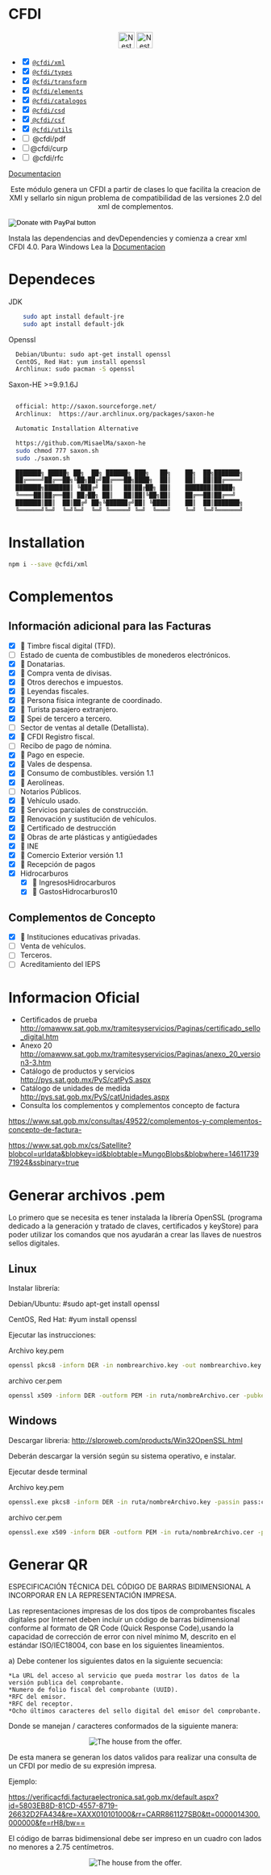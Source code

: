 # CFDI

<p align="center">
  <a href="https://cfdi.recreando.dev/" target="blank">
  <img src="https://cfdi.recreando.dev/site/favicon.ico" width="32" alt="Nest Logo" /></a>
  <img src="https://ik.imagekit.io/gky5zgkgy/article/amir_SICaWOIVa" width="32" alt="Nest Logo" /></a>
</p>
<ul direction="ltr" format="" indent="0" type="list" version="1" listtype="check" start="1" tag="ul">
<li direction="ltr" format="" indent="0" type="listitem" version="1" value="1"><input type="checkbox" checked="">
  <a href="https://www.npmjs.com/package/@cfdi/xml">
    <code class="css-1ht163b">@cfdi/xml</code>
  </a>
</li>
<li direction="ltr" format="" indent="0" type="listitem" version="1" value="1"><input type="checkbox" checked="">
  <a href="https://www.npmjs.com/package/@cfdi/types">
    <code class="css-1ht163b">@cfdi/types</code>
  </a>
</li>

<li direction="ltr" format="" indent="0" type="listitem" version="1" value="1"><input type="checkbox" checked="">
  <a href="https://www.npmjs.com/package/@cfdi/transform">
    <code class="css-1ht163b">@cfdi/transform</code>
  </a>
</li>

<li direction="ltr" format="" indent="0" type="listitem" version="1" value="1"><input type="checkbox" checked="">
  <a href="https://www.npmjs.com/package/@cfdi/elements">
    <code class="css-1ht163b">@cfdi/elements</code>
  </a>
</li>

<li direction="ltr" format="" indent="0" type="listitem" version="1" value="2"><input type="checkbox" checked="">
 <a href="https://www.npmjs.com/package/@cfdi/catalogos">
    <code class="css-1ht163b">@cfdi/catalogos</code>
  </a>
</li>
<li direction="ltr" format="" indent="0" type="listitem" version="1" value="3"><input type="checkbox" checked="">
  <a href="https://www.npmjs.com/package/@cfdi/csd">
    <code class="css-1ht163b">@cfdi/csd</code>
  </a>
</li>
<li direction="ltr" format="" indent="0" type="listitem" version="1" value="7">
  <a href="https://www.npmjs.com/package/@cfdi/csf">
  <input type="checkbox" checked>
  <code>@cfdi/csf</code>
  </a>
</li>
<li direction="ltr" format="" indent="0" type="listitem" version="1" value="4">
<input type="checkbox" checked="">
  <a href="https://www.npmjs.com/package/@cfdi/utils">
  <code class="css-1ht163b">@cfdi/utils</code>
</a>
</li>
<li direction="ltr" format="" indent="0" type="listitem" version="1" value="5">
<input type="checkbox">
  <span>@cfdi/pdf</span>
</li>
<li direction="ltr" format="" indent="0" type="listitem" version="1" value="6">
<input type="checkbox"><span>@cfdi/curp</span>
</li>

</li>
  <li direction="ltr" format="" indent="0" type="listitem" version="1" value="7">
  <input type="checkbox">
  <span>@cfdi/rfc</span>
  </li>
  
</ul>
<a href="https://cfdi.recreando.dev/">Documentacion</a>
<p align="center">
    Este módulo genera un CFDI a partir de clases lo que facilita la creacion de XMl y sellarlo sin nigun problema de compatibilidad de las versiones 2.0 del xml de complementos.
</p>

<form action="https://www.paypal.com/cgi-bin/webscr" method="post" target="_top">
<input type="hidden" name="cmd" value="_s-xclick" />
<input type="hidden" name="hosted_button_id" value="LYAK7CBWDNVMY" />
<input type="image" src="https://www.paypalobjects.com/en_US/MX/i/btn/btn_donateCC_LG.gif" border="0" name="submit" title="PayPal - The safer, easier way to pay online!" alt="Donate with PayPal button" />
<img alt="" border="0" src="https://www.paypal.com/en_MX/i/scr/pixel.gif" width="1" height="1" />
</form>

Instala las dependencias and devDependencies y comienza a crear xml CFDI 4.0.
Para Windows Lea la <a href="https://cfdi.recreando.dev">Documentacion</a>

# Dependeces

JDK

```sh
    sudo apt install default-jre
    sudo apt install default-jdk
```

Openssl

```sh
  Debian/Ubuntu: sudo apt-get install openssl
  CentOS, Red Hat: yum install openssl
  Archlinux: sudo pacman -S openssl
```

Saxon-HE >=9.9.1.6J

```sh

  official: http://saxon.sourceforge.net/
  Archlinux:  https://aur.archlinux.org/packages/saxon-he

  Automatic Installation Alternative

  https://github.com/MisaelMa/saxon-he
  sudo chmod 777 saxon.sh
  sudo ./saxon.sh

  ███████╗ █████╗ ██╗  ██╗ ██████╗ ███╗   ██╗    ██╗  ██╗███████╗
  ██╔════╝██╔══██╗╚██╗██╔╝██╔═══██╗████╗  ██║    ██║  ██║██╔════╝
  ███████╗███████║ ╚███╔╝ ██║   ██║██╔██╗ ██║    ███████║█████╗
  ╚════██║██╔══██║ ██╔██╗ ██║   ██║██║╚██╗██║    ██╔══██║██╔══╝
  ███████║██║  ██║██╔╝ ██╗╚██████╔╝██║ ╚████║    ██║  ██║███████╗
  ╚══════╝╚═╝  ╚═╝╚═╝  ╚═╝ ╚═════╝ ╚═╝  ╚═══╝    ╚═╝  ╚═╝╚══════╝
```

# Installation

```sh
npm i --save @cfdi/xml
```

# Complementos

## Información adicional para las Facturas

- [x] :pushpin: Timbre fiscal digital (TFD).
- [ ] Estado de cuenta de combustibles de monederos electrónicos.
- [x] :pushpin: Donatarias.
- [x] :pushpin: Compra venta de divisas.
- [x] :pushpin: Otros derechos e impuestos.
- [x] :pushpin: Leyendas fiscales.
- [x] :pushpin: Persona física integrante de coordinado.
- [x] :pushpin: Turista pasajero extranjero.
- [x] :pushpin: Spei de tercero a tercero.
- [ ] Sector de ventas al detalle (Detallista).
- [x] :pushpin: CFDI Registro fiscal.
- [ ] Recibo de pago de nómina.
- [x] :pushpin: Pago en especie.
- [x] :pushpin: Vales de despensa.
- [x] :pushpin: Consumo de combustibles. versión 1.1
- [x] :pushpin: Aerolíneas.
- [ ] Notarios Públicos.
- [x] :pushpin: Vehículo usado.
- [x] :pushpin: Servicios parciales de construcción.
- [x] :pushpin: Renovación y sustitución de vehículos.
- [x] :pushpin: Certificado de destrucción
- [x] :pushpin: Obras de arte plásticas y antigüedades
- [x] :pushpin: INE
- [x] :pushpin: Comercio Exterior versión 1.1
- [x] :pushpin: Recepción de pagos
- [x] Hidrocarburos
  - [x] :pushpin: IngresosHidrocarburos
  - [x] :pushpin: GastosHidrocarburos10

## Complementos de Concepto

- [x] :pushpin: Instituciones educativas privadas.
- [ ] Venta de vehículos.
- [ ] Terceros.
- [ ] Acreditamiento del IEPS

# Informacion Oficial

- Certificados de prueba
  http://omawww.sat.gob.mx/tramitesyservicios/Paginas/certificado_sello_digital.htm
- Anexo 20
  http://omawww.sat.gob.mx/tramitesyservicios/Paginas/anexo_20_version3-3.htm
- Catálogo de productos y servicios
  http://pys.sat.gob.mx/PyS/catPyS.aspx
- Catálogo de unidades de medida
  http://pys.sat.gob.mx/PyS/catUnidades.aspx
- Consulta los complementos y complementos concepto de factura

https://www.sat.gob.mx/consultas/49522/complementos-y-complementos-concepto-de-factura-

https://www.sat.gob.mx/cs/Satellite?blobcol=urldata&blobkey=id&blobtable=MungoBlobs&blobwhere=1461173971924&ssbinary=true

# Generar archivos .pem

Lo primero que se necesita es tener instalada la librería OpenSSL (programa dedicado a la generación y tratado de claves, certificados y keyStore) para poder utilizar los comandos que nos ayudarán a crear las llaves de nuestros sellos digitales.

## Linux

Instalar librería:

Debian/Ubuntu: #sudo apt-get install openssl

CentOS, Red Hat: #yum install openssl

Ejecutar las instrucciones:

Archivo key.pem

```sh
openssl pkcs8 -inform DER -in nombrearchivo.key -out nombrearchivo.key.pem -passin pass:contraseña
```

archivo cer.pem

```sh
openssl x509 -inform DER -outform PEM -in ruta/nombreArchivo.cer -pubkey -out ruta/nombreArchivo.cer.pem
```

## Windows

Descargar libreria: http://slproweb.com/products/Win32OpenSSL.html

Deberán descargar la versión según su sistema operativo, e instalar.

Ejecutar desde terminal

Archivo key.pem

```sh
openssl.exe pkcs8 -inform DER -in ruta/nombreArchivo.key -passin pass:contraseña -out ruta/nombreArchivo.key.pem
```

archivo cer.pem

```sh
openssl.exe x509 -inform DER -outform PEM -in ruta/nombreArchivo.cer -pubkey -out ruta/nombreArchivo.cer.pem
```

# Generar QR

ESPECIFICACIÓN TÉCNICA DEL CÓDIGO DE BARRAS BIDIMENSIONAL A INCORPORAR EN LA REPRESENTACIÓN IMPRESA.

Las representaciones impresas de los dos tipos de comprobantes fiscales digitales por Internet deben incluir un código de barras bidimensional conforme al formato de QR Code (Quick Response Code),usando la capacidad de corrección de error con nivel mínimo M, descrito en el estándar ISO/IEC18004, con base en los siguientes lineamientos.

a) Debe contener los siguientes datos en la siguiente secuencia:

    *La URL del acceso al servicio que pueda mostrar los datos de la versión publica del comprobante.
    *Numero de folio fiscal del comprobante (UUID).
    *RFC del emisor.
    *RFC del receptor.
    *Ocho últimos caracteres del sello digital del emisor del comprobante.

Donde se manejan / caracteres conformados de la siguiente manera:

<p align="center">
 <img class="MuiBox-root css-bzqjp8" src="https://ik.imagekit.io/gky5zgkgy/article/amir_xu8DI9cUO" alt="The house from the offer.">
</p>

De esta manera se generan los datos validos para realizar una consulta de un CFDI por medio de su expresión impresa.

Ejemplo:

https://verificacfdi.facturaelectronica.sat.gob.mx/default.aspx?id=5803EB8D-81CD-4557-8719-26632D2FA434&re=XAXX010101000&rr=CARR861127SB0&tt=0000014300.000000&fe=rH8/bw==

El código de barras bidimensional debe ser impreso en un cuadro con lados no menores a 2.75 centímetros.

<p align="center">
<img class="MuiBox-root css-qug6nc" src="https://ik.imagekit.io/gky5zgkgy/article/amir_YxMzInREsA" alt="The house from the offer.">
</p>
